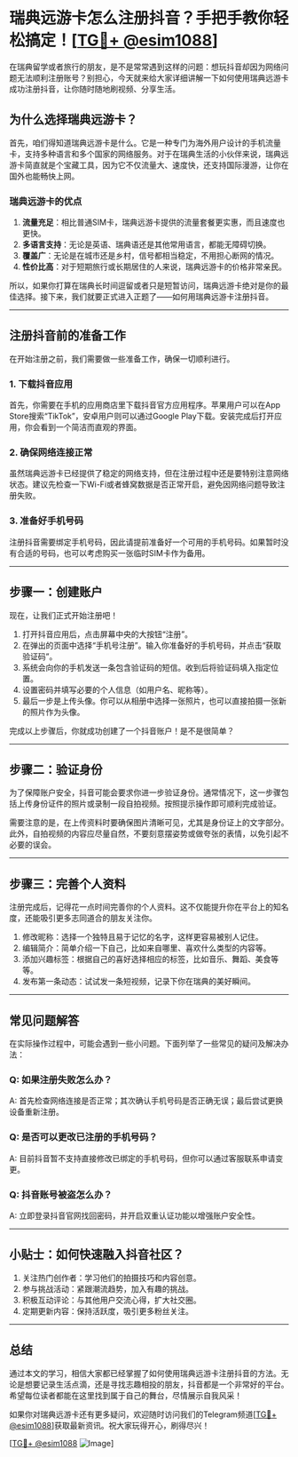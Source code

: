 # 瑞典远游卡怎么注册抖音？手把手教你轻松搞定！[[TG💪+ @esim1088](https://t.me/s/esim1088)]

在瑞典留学或者旅行的朋友，是不是常常遇到这样的问题：想玩抖音却因为网络问题无法顺利注册账号？别担心，今天就来给大家详细讲解一下如何使用瑞典远游卡成功注册抖音，让你随时随地刷视频、分享生活。

## 为什么选择瑞典远游卡？

首先，咱们得知道瑞典远游卡是什么。它是一种专门为海外用户设计的手机流量卡，支持多种语言和多个国家的网络服务。对于在瑞典生活的小伙伴来说，瑞典远游卡简直就是个宝藏工具，因为它不仅流量大、速度快，还支持国际漫游，让你在国外也能畅快上网。

### 瑞典远游卡的优点

1. **流量充足**：相比普通SIM卡，瑞典远游卡提供的流量套餐更实惠，而且速度也更快。
2. **多语言支持**：无论是英语、瑞典语还是其他常用语言，都能无障碍切换。
3. **覆盖广**：无论是在城市还是乡村，信号都相当稳定，不用担心断网的情况。
4. **性价比高**：对于短期旅行或长期居住的人来说，瑞典远游卡的价格非常亲民。

所以，如果你打算在瑞典长时间逗留或者只是短暂访问，瑞典远游卡绝对是你的最佳选择。接下来，我们就要正式进入正题了——如何用瑞典远游卡注册抖音。

---

## 注册抖音前的准备工作

在开始注册之前，我们需要做一些准备工作，确保一切顺利进行。

### 1. 下载抖音应用

首先，你需要在手机的应用商店里下载抖音官方应用程序。苹果用户可以在App Store搜索“TikTok”，安卓用户则可以通过Google Play下载。安装完成后打开应用，你会看到一个简洁而直观的界面。

### 2. 确保网络连接正常

虽然瑞典远游卡已经提供了稳定的网络支持，但在注册过程中还是要特别注意网络状态。建议先检查一下Wi-Fi或者蜂窝数据是否正常开启，避免因网络问题导致注册失败。

### 3. 准备好手机号码

注册抖音需要绑定手机号码，因此请提前准备好一个可用的手机号码。如果暂时没有合适的号码，也可以考虑购买一张临时SIM卡作为备用。

---

## 步骤一：创建账户

现在，让我们正式开始注册吧！

1. 打开抖音应用后，点击屏幕中央的大按钮“注册”。
2. 在弹出的页面中选择“手机号注册”。输入你准备好的手机号码，并点击“获取验证码”。
3. 系统会向你的手机发送一条包含验证码的短信。收到后将验证码填入指定位置。
4. 设置密码并填写必要的个人信息（如用户名、昵称等）。
5. 最后一步是上传头像。你可以从相册中选择一张照片，也可以直接拍摄一张新的照片作为头像。

完成以上步骤后，你就成功创建了一个抖音账户！是不是很简单？

---

## 步骤二：验证身份

为了保障账户安全，抖音可能会要求你进一步验证身份。通常情况下，这一步骤包括上传身份证件的照片或录制一段自拍视频。按照提示操作即可顺利完成验证。

需要注意的是，在上传资料时要确保图片清晰可见，尤其是身份证上的文字部分。此外，自拍视频的内容应尽量自然，不要刻意摆姿势或做夸张的表情，以免引起不必要的误会。

---

## 步骤三：完善个人资料

注册完成后，记得花一点时间完善你的个人资料。这不仅能提升你在平台上的知名度，还能吸引更多志同道合的朋友关注你。

1. 修改昵称：选择一个独特且易于记忆的名字，这样更容易被别人记住。
2. 编辑简介：简单介绍一下自己，比如来自哪里、喜欢什么类型的内容等。
3. 添加兴趣标签：根据自己的喜好选择相应的标签，比如音乐、舞蹈、美食等等。
4. 发布第一条动态：试试发一条短视频，记录下你在瑞典的美好瞬间。

---

## 常见问题解答

在实际操作过程中，可能会遇到一些小问题。下面列举了一些常见的疑问及解决办法：

### Q: 如果注册失败怎么办？
A: 首先检查网络连接是否正常；其次确认手机号码是否正确无误；最后尝试更换设备重新注册。

### Q: 是否可以更改已注册的手机号码？
A: 目前抖音暂不支持直接修改已绑定的手机号码，但你可以通过客服联系申请变更。

### Q: 抖音账号被盗怎么办？
A: 立即登录抖音官网找回密码，并开启双重认证功能以增强账户安全性。

---

## 小贴士：如何快速融入抖音社区？

1. 关注热门创作者：学习他们的拍摄技巧和内容创意。
2. 参与挑战活动：紧跟潮流趋势，加入有趣的挑战。
3. 积极互动评论：与其他用户交流心得，扩大社交圈。
4. 定期更新内容：保持活跃度，吸引更多粉丝关注。

---

## 总结

通过本文的学习，相信大家都已经掌握了如何使用瑞典远游卡注册抖音的方法。无论是想要记录生活点滴，还是寻找志趣相投的朋友，抖音都是一个非常好的平台。希望每位读者都能在这里找到属于自己的舞台，尽情展示自我风采！

如果你对瑞典远游卡还有更多疑问，欢迎随时访问我们的Telegram频道[[TG💪+ @esim1088](https://t.me/s/esim1088)]获取最新资讯。祝大家玩得开心，刷得尽兴！

[[TG💪+ @esim1088](https://t.me/s/esim1088) ![Image](https://i.postimg.cc/4NQfJmqS/Snipaste-2025-05-13-00-14-12.png)]